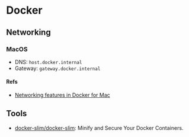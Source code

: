 # Docker

## Networking
### MacOS

* DNS: `host.docker.internal`
* Gateway: `gateway.docker.internal`


#### Refs
* [Networking features in Docker for Mac](https://docs.docker.com/docker-for-mac/networking/)

## Tools
* [docker-slim/docker-slim](https://github.com/docker-slim/docker-slim): Minify and Secure Your Docker Containers.